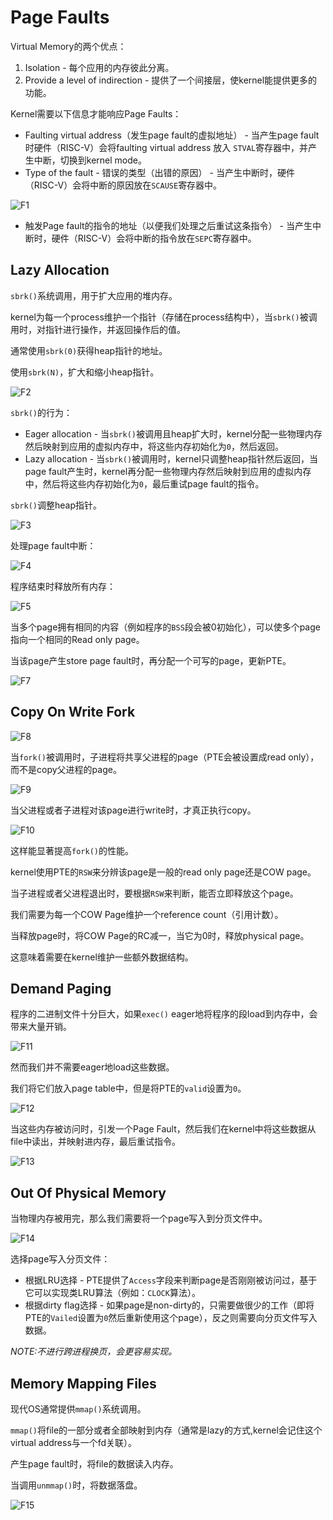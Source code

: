 # Page Faults

Virtual Memory的两个优点：
1. Isolation - 每个应用的内存彼此分离。
2. Provide a level of indirection - 提供了一个间接层，使kernel能提供更多的功能。

Kernel需要以下信息才能响应Page Faults：
* Faulting virtual address（发生page fault的虚拟地址） - 当产生page fault时硬件（RISC-V）会将faulting virtual address 放入 `STVAL`寄存器中，并产生中断，切换到kernel mode。
*  Type of the fault - 错误的类型（出错的原因） - 当产生中断时，硬件（RISC-V）会将中断的原因放在`SCAUSE`寄存器中。

![F1](./F1.jpg)

* 触发Page fault的指令的地址（以便我们处理之后重试这条指令） - 当产生中断时，硬件（RISC-V）会将中断的指令放在`SEPC`寄存器中。

## Lazy Allocation

`sbrk()`系统调用，用于扩大应用的堆内存。

kernel为每一个process维护一个指针（存储在process结构中），当`sbrk()`被调用时，对指针进行操作，并返回操作后的值。

通常使用`sbrk(0)`获得heap指针的地址。

使用`sbrk(N)`，扩大和缩小heap指针。

![F2](./F2.jpg)

`sbrk()`的行为：

* Eager allocation - 当`sbrk()`被调用且heap扩大时，kernel分配一些物理内存然后映射到应用的虚拟内存中，将这些内存初始化为`0`，然后返回。
* Lazy allocation -  当`sbrk()`被调用时，kernel只调整heap指针然后返回，当page fault产生时，kernel再分配一些物理内存然后映射到应用的虚拟内存中，然后将这些内存初始化为`0`，最后重试page fault的指令。

`sbrk()`调整heap指针。

![F3](./F3.jpg)

处理page fault中断：

![F4](./F4.jpg)

程序结束时释放所有内存：

![F5](./F5.jpg)

当多个page拥有相同的内容（例如程序的`BSS`段会被0初始化），可以使多个page指向一个相同的Read only page。

当该page产生store page fault时，再分配一个可写的page，更新PTE。

![F7](./F7.jpg)

## Copy On Write Fork

![F8](./F8.jpg)

当`fork()`被调用时，子进程将共享父进程的page（PTE会被设置成read only），而不是copy父进程的page。

![F9](./F9.jpg)

当父进程或者子进程对该page进行write时，才真正执行copy。

![F10](./F10.jpg)

这样能显著提高`fork()`的性能。

kernel使用PTE的`RSW`来分辨该page是一般的read only page还是COW page。

当子进程或者父进程退出时，要根据`RSW`来判断，能否立即释放这个page。

我们需要为每一个COW Page维护一个reference count（引用计数）。

当释放page时，将COW Page的RC减一，当它为0时，释放physical page。

这意味着需要在kernel维护一些额外数据结构。

## Demand Paging

程序的二进制文件十分巨大，如果`exec()` eager地将程序的段load到内存中，会带来大量开销。

![F11](./F11.jpg)

然而我们并不需要eager地load这些数据。

我们将它们放入page table中，但是将PTE的`valid`设置为`0`。

![F12](./F12.jpg)

当这些内存被访问时，引发一个Page Fault，然后我们在kernel中将这些数据从file中读出，并映射进内存，最后重试指令。

![F13](./F13.jpg)

## Out Of Physical Memory

当物理内存被用完，那么我们需要将一个page写入到分页文件中。

![F14](./F14.jpg)

选择page写入分页文件：
* 根据LRU选择 - PTE提供了`Access`字段来判断page是否刚刚被访问过，基于它可以实现类LRU算法（例如：`CLOCK`算法）。
* 根据dirty flag选择 - 如果page是non-dirty的，只需要做很少的工作（即将PTE的`Vailed`设置为`0`然后重新使用这个page），反之则需要向分页文件写入数据。

*NOTE:不进行跨进程换页，会更容易实现。*

## Memory Mapping Files

现代OS通常提供`mmap()`系统调用。

`mmap()`将file的一部分或者全部映射到内存（通常是lazy的方式,kernel会记住这个virtual address与一个fd关联）。

产生page fault时，将file的数据读入内存。

当调用`unmmap()`时，将数据落盘。

![F15](./F15.jpg)